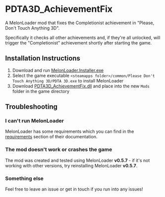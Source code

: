 # PDTA3D_AchievementFix
A MelonLoader mod that fixes the Completionist achievement in "Please, Don't Touch Anything 3D".

Specifically it checks all other achievements and, if they're all unlocked, will trigger the "Completionist" achievement shortly after starting the game.

## Installation Instructions
1. Download and run [MelonLoader.Installer.exe](https://github.com/LavaGang/MelonLoader/releases/latest)
2. Select the game executable `<steamapps folder>/common/Please Don't Touch Anything 3D/PDTA 3D.exe` to install MelonLoader
3. Download [PDTA3D_AchievementFix.dll](https://github.com/Cyberjepp/PDTA3D_AchievementFix/releases/latest) and place into the new `Mods` folder in the game directory

## Troubleshooting
### I can't run MelonLoader
MelonLoader has some requirements which you can find in the [requirements](https://melonwiki.xyz/#/README?id=requirements) section of their documentation.

### The mod doesn't work or crashes the game
The mod was created and tested using MelonLoader **v0.5.7** - if it's not working with other versions, try reinstalling MelonLoader **v0.5.7**.

### Something else
Feel free to leave an issue or get in touch if you run into any issues!
